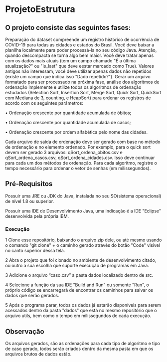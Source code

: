 # ProjetoEstrutura

##  O projeto consiste das seguintes fases:

Preparação do dataset compreende um registro histórico de ocorrência de COVID-19 para todas as cidades e estados do Brasil. Você deve baixar a planilha localmente para poder processá-la no seu código Java. Atenção, quando descompacta se torna algo bem maior. Você deve tratar apenas com os dados mais atuais (tem um campo chamado "É a última atualização?" ou "is_last" que deve eestar marcado como True). Valores antigos não interessam, você deve utilizar apenas dados não repetidos (existe um campo que indica isso "Dado repetido?").
Gerar um arquivo formatado para ser processado na próxima fase, análise dos algoritmos de ordenação Implemente e utilize todos os algoritmos de ordenação estudados (Selection Sort, Insertion Sort, Merge Sort, Quick Sort, QuickSort com Mediana de 3, counting, e HeapSort) para ordenar os registros de acordo com os seguintes parâmetros:

•	Ordenação crescente por quantidade acumulada de óbitos;

•	Ordenação crescente por quantidade acumulada de casos;

•	Ordenação crescente por ordem alfabética pelo nome das cidades.

Cada arquivo de saída de ordenação deve ser gerado com base no método de ordenação e no elemento ordenado. Por exemplo, para o quick sort devem ser gerado 3 arquivos: qSort_ordena_obitos.csv e qSort_ordena_casos.csv, qSort_ordena_cidades.csv. Isso deve continuar para cada um dos métodos de ordenação. Para cada algoritmo, registre o tempo necessário para ordenar o vetor de senhas (em milissegundos).

## Pré-Requisitos

Possuir uma JRE ou JDK do Java, instalada no seu SO(sistema
operacional) de nível 1.8 ou superior.

Possuir uma IDE de Desenvolvimento Java, uma indicação é a IDE
&quot;Eclipse&quot; desenvolvida pela própria IBM.

### Execução

1  Clone esse repositório, baixando o arquivo zip dele, ou até mesmo usando o comando "git clone" + o caminho gerado através do botão "Code" visível no canto superior dessa tela.

2  Abra o projeto que foi clonado no ambiente de desenvolvimento citado, ou
outro a sua escolha que suporte execução de programas em Java.

3  Adicione o arquivo “caso.csv” a pasta dados localizado dentro de src.

4  Selecione a função da sua IDE "Build and Run" ou somente "Run", o próprio código se encarregará de encontrar os caminhos para salvar os dados que serão gerados.

5  Após o programa parar, todos os dados já estarão disponíveis para serem acessados dentro da pasta "dados" que está no mesmo repositório que o arquivo utils, bem como o tempo em milissegundos de cada execução.

##  Observação

Os arquivos gerados, são as ordenações para cada tipo de algoritmo e tipo de caso gerado, todos serão criados dentro da mesma pasta em que os arquivos brutos de dados estão.
